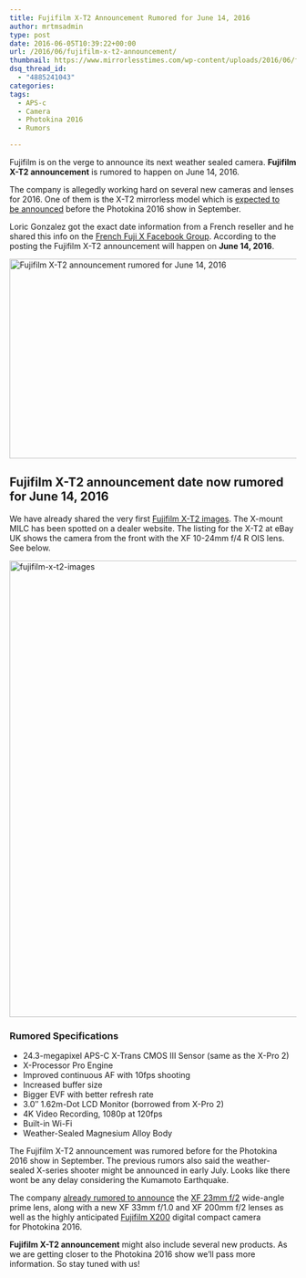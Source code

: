 ```yaml
---
title: Fujifilm X-T2 Announcement Rumored for June 14, 2016
author: mrtmsadmin
type: post
date: 2016-06-05T10:39:22+00:00
url: /2016/06/fujifilm-x-t2-announcement/
thumbnail: https://www.mirrorlesstimes.com/wp-content/uploads/2016/06/fujifilm-x-t2-announcement.jpg
dsq_thread_id:
  - "4885241043"
categories:
tags:
  - APS-c
  - Camera
  - Photokina 2016
  - Rumors

---
```

Fujifilm is on the verge to announce its next weather sealed camera. **Fujifilm X-T2 announcement** is rumored to happen on June 14, 2016.

The company is allegedly working hard on several new cameras and lenses for 2016. One of them is the X-T2 mirrorless model which is [expected to be announced][1] before the Photokina 2016 show in September.

Loric Gonzalez got the exact date information from a French reseller and he shared this info on the <a class="ext-link" title="" href="https://www.facebook.com/groups/370220336469733/permalink/623079047850526/" target="_blank" rel="external nofollow">French Fuji X Facebook Group</a>. According to the posting the Fujifilm X-T2 announcement will happen on **June 14, 2016**.<!--more-->

<img class="alignnone wp-image-306 size-full" title="Fujifilm X-T2 announcement rumored for June 14, 2016" src="https://i1.wp.com/www.mirrorlesstimes.com/wp-content/uploads/2016/06/fujifilm-x-t2-announcement.jpg?resize=600%2C350&#038;ssl=1" alt="Fujifilm X-T2 announcement rumored for June 14, 2016" width="600" height="350" srcset="https://i1.wp.com/www.mirrorlesstimes.com/wp-content/uploads/2016/06/fujifilm-x-t2-announcement.jpg?w=800&ssl=1 800w, https://i1.wp.com/www.mirrorlesstimes.com/wp-content/uploads/2016/06/fujifilm-x-t2-announcement.jpg?resize=300%2C175&ssl=1 300w, https://i1.wp.com/www.mirrorlesstimes.com/wp-content/uploads/2016/06/fujifilm-x-t2-announcement.jpg?resize=768%2C448&ssl=1 768w" sizes="(max-width: 600px) 100vw, 600px" data-recalc-dims="1" /> 

## Fujifilm X-T2 announcement date now rumored for June 14, 2016

We have already shared the very first <a href="https://www.mirrorlesstimes.com/2016/05/first-fujifilm-x-t2-images/" target="_blank">Fujifilm X-T2 images</a>. The X-mount MILC has been spotted on a dealer website. The listing for the X-T2 at eBay UK shows the camera from the front with the XF 10-24mm f/4 R OIS lens. See below.

<img class="alignnone size-full wp-image-180" src="https://i1.wp.com/www.mirrorlesstimes.com/wp-content/uploads/2016/05/fujifilm-x-t2-images.jpg?resize=600%2C800&#038;ssl=1" alt="fujifilm-x-t2-images" width="600" height="800" srcset="https://i1.wp.com/www.mirrorlesstimes.com/wp-content/uploads/2016/05/fujifilm-x-t2-images.jpg?w=800&ssl=1 800w, https://i1.wp.com/www.mirrorlesstimes.com/wp-content/uploads/2016/05/fujifilm-x-t2-images.jpg?resize=225%2C300&ssl=1 225w, https://i1.wp.com/www.mirrorlesstimes.com/wp-content/uploads/2016/05/fujifilm-x-t2-images.jpg?resize=768%2C1024&ssl=1 768w" sizes="(max-width: 600px) 100vw, 600px" data-recalc-dims="1" /> 

### Rumored Specifications

  * 24.3-megapixel APS-C X-Trans CMOS III Sensor (same as the X-Pro 2)
  * X-Processor Pro Engine
  * Improved continuous AF with 10fps shooting
  * Increased buffer size
  * Bigger EVF with better refresh rate
  * 3.0″ 1.62m-Dot LCD Monitor (borrowed from X-Pro 2)
  * 4K Video Recording, 1080p at 120fps
  * Built-in Wi-Fi
  * Weather-Sealed Magnesium Alloy Body

The Fujifilm X-T2 announcement was rumored before for the Photokina 2016 show in September. The previous rumors also said the weather-sealed X-series shooter might be announced in early July. Looks like there wont be any delay considering the Kumamoto Earthquake.

The company <a href="https://www.mirrorlesstimes.com/2016/04/fujifilm-xf-120mm-f2-8-r-lens-delayed/" target="_blank">already rumored to announce</a> the [XF 23mm f/2][2] wide-angle prime lens, along with a new XF 33mm f/1.0 and XF 200mm f/2 lenses as well as the highly anticipated [Fujifilm X200][3] digital compact camera for Photokina 2016.

**Fujifilm X-T2 announcement** might also include several new products. As we are getting closer to the Photokina 2016 show we’ll pass more information. So stay tuned with us!

 [1]: https://www.mirrorlesstimes.com/2016/04/fujifilm-x-t2-coming-photokina-2016/
 [2]: https://www.mirrorlesstimes.com/2016/04/fujifilm-xf-23mm-f2-lens-rumors/
 [3]: https://www.mirrorlesstimes.com/2016/03/first-fujifilm-x200-specs/